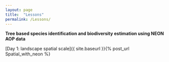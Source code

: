 ```yaml
---
layout: page
title:  "Lessons"
permalink: /Lessons/
---
```


**Tree based species identification and biodiversity estimation using NEON AOP data**

[Day 1: landscape spatial scale]{{ site.baseurl }}{% post_url Spatial_with_neon %} 
